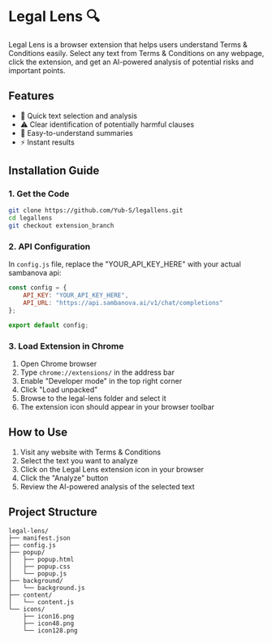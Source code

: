 # Legal Lens 🔍

Legal Lens is a browser extension that helps users understand Terms & Conditions easily. Select any text from Terms & Conditions on any webpage, click the extension, and get an AI-powered analysis of potential risks and important points.

## Features 

- 🚀 Quick text selection and analysis
- ⚠️ Clear identification of potentially harmful clauses
- 📝 Easy-to-understand summaries
- ⚡ Instant results

## Installation Guide

### 1. Get the Code

```bash
git clone https://github.com/Yub-S/legallens.git
cd legallens
git checkout extension_branch
```

### 2. API Configuration

In `config.js` file, replace the "YOUR_API_KEY_HERE" with your actual sambanova api:

```javascript
const config = {
    API_KEY: "YOUR_API_KEY_HERE",
    API_URL: "https://api.sambanova.ai/v1/chat/completions"
};

export default config;
```

### 3. Load Extension in Chrome

1. Open Chrome browser
2. Type `chrome://extensions/` in the address bar
3. Enable "Developer mode" in the top right corner
4. Click "Load unpacked"
5. Browse to the legal-lens folder and select it
6. The extension icon should appear in your browser toolbar

## How to Use

1. Visit any website with Terms & Conditions
2. Select the text you want to analyze
3. Click on the Legal Lens extension icon in your browser
4. Click the "Analyze" button
5. Review the AI-powered analysis of the selected text

## Project Structure

```
legal-lens/
├── manifest.json
├── config.js          
├── popup/
│   ├── popup.html
│   ├── popup.css
│   └── popup.js
├── background/
│   └── background.js
├── content/
│   └── content.js
└── icons/
    ├── icon16.png
    ├── icon48.png
    └── icon128.png
```
